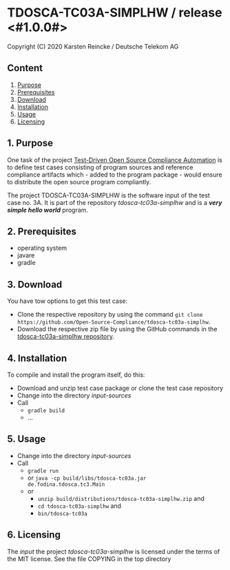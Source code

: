 # TDOSCA-TC03A-SIMPLHW / release <#1.0.0#>

Copyright (C) 2020 Karsten Reincke / Deutsche Telekom AG

## Content
1. [Purpose](#pur)
2. [Prerequisites](#prq)
3. [Download](#dlo)
4. [Installation](#ins)
5. [Usage](#use)
6. [Licensing](#lic)

## 1. Purpose <a id="pur"></a>
One task of the project [Test-Driven Open Source Compliance Automation](https://github.com/Open-Source-Compliance/tdosca) is to define test cases consisting of program sources and reference compliance artifacts which - added to the program package - would ensure to distribute the open source program compliantly.

The project TDOSCA-TC03A-SIMPLHW is the software input of the test case no. 3A. It is part of the repository *tdosca-tc03a-simplhw* and is a ***very simple hello world*** program.

## 2. Prerequisites <a id="prq"></a>
* operating system
* javare
* gradle


## 3. Download <a id="dlo"></a>

You have tow options to get this test case:

* Clone the respective repository by using the command ``git clone https://github.com/Open-Source-Compliance/tdosca-tc03a-simplhw``.
* Download the respective zip file by using the GitHub commands in the [tdosca-tc03a-simplhw repository](https://github.com/Open-Source-Compliance/tdosca-tc03a-simplhw).

## 4. Installation <a id="ins"></a>
To compile and install the program itself, do this:
* Download and unzip test case package or clone the test case repository
* Change into the directory *input-sources*
* Call
  - ``gradle build``
  - ...

## 5. Usage <a id="use"></a>
* Change into the directory *input-sources*
* Call
  - ``gradle run``
  - or ``java -cp build/libs/tdosca-tc03a.jar de.fodina.tdosca.tc3.Main``
  - or
    - ``unzip build/distributions/tdosca-tc03a-simplhw.zip`` and
    - ``cd tdosca-tc03a-simplhw`` and
    - ``bin/tdosca-tc03a``

## 6. Licensing <a id="lic"></a>

The *input* the project *tdosca-tc03a-simplhw* is licensed under the terms of the MIT license. See the file COPYING in the top directory
